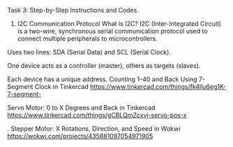 Task 3: Step-by-Step Instructions and Codes
1. I2C Communication Protocol
What is I2C?
I2C (Inter-Integrated Circuit) is a two-wire, synchronous serial communication protocol used to connect multiple peripherals to microcontrollers.

Uses two lines: SDA (Serial Data) and SCL (Serial Clock).

One device acts as a controller (master), others as targets (slaves).

Each device has a unique address.
Counting 1–40 and Back Using 7-Segment Clock in Tinkercad
https://www.tinkercad.com/things/fk4llu6eg1K-7-segment-

Servo Motor: 0 to X Degrees and Back in Tinkercad
https://www.tinkercad.com/things/gCBLQmZcxvj-servo-pos-x

. Stepper Motor: X Rotations, Direction, and Speed in Wokwi
https://wokwi.com/projects/435881097054971905
